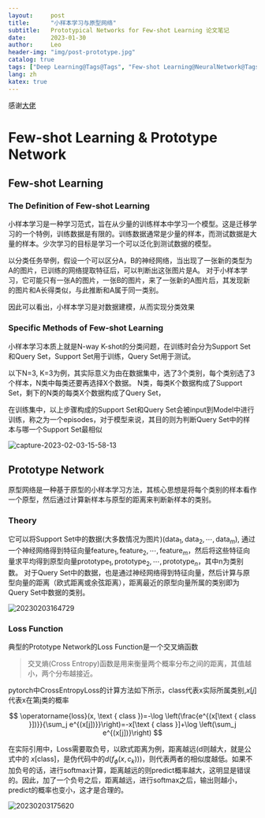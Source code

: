 ```yaml
---
layout:     post
title:      "小样本学习与原型网络"
subtitle:   Prototypical Networks for Few-shot Learning 论文笔记
date:       2023-01-30
author:     Leo
header-img: "img/post-prototype.jpg"
catalog: true
tags: ["Deep Learning@Tags@Tags", "Few-shot Learning@NeuralNetwork@Tags"]
lang: zh
katex: true
---
```

感谢[大佬](https://www.cnblogs.com/xiaohuiduan/p/16244173.html#%E7%AE%97%E6%B3%95%E6%B5%81%E7%A8%8B)

# Few-shot Learning & Prototype Network

## Few-shot Learning

### The Definition of Few-shot Learning

小样本学习是一种学习范式，旨在从少量的训练样本中学习一个模型。这是迁移学习的一个特例，训练数据是有限的。训练数据通常是少量的样本，而测试数据是大量的样本。少次学习的目标是学习一个可以泛化到测试数据的模型。

以分类任务举例，假设一个可以区分A，B的神经网络，当出现了一张新的类型为A的图片，已训练的网络提取特征后，可以判断出这张图片是A。
对于小样本学习，它可能只有一张A的图片，一张B的图片，来了一张新的A图片后，其发现新的图片和A长得类似，与此推断和A属于同一类别。

因此可以看出，小样本学习是对数据建模，从而实现分类效果

### Specific Methods of Few-shot Learning

小样本学习本质上就是N-way K-shot的分类问题，在训练时会分为Support Set和Query Set，Support Set用于训练，Query Set用于测试。

以下N=3, K=3为例，其实际意义为由在数据集中，选了3个类别，每个类别选了3个样本，N类中每类还要再选择X个数据。
N类，每类K个数据构成了Support Set，剩下的N类的每类X个数据构成了Query Set，

在训练集中，以上步骤构成的Support Set和Query Set会被input到Model中进行训练，称之为一个episodes，对于模型来说，其目的则为判断Query Set中的样本与哪一个Support Set最相似

![capture-2023-02-03-15-58-13](https://cdn.jsdelivr.net/gh/LogicLee0902/ImageBed@main/blogs/imgs/capture-2023-02-03-15-58-13.jpg)

## Prototype Network

原型网络是一种基于原型的小样本学习方法，其核心思想是将每个类别的样本看作一个原型，然后通过计算新样本与原型的距离来判断新样本的类别。

### Theory

它可以将Support Set中的数据(大多数情况为图片)$(\text{data}_1, \text{data}_2, \cdots, \text{data}_m)$, 通过一个神经网络得到特征向量$\text{feature}_1, \text{feature}_2, \cdots, \text{feature}_m$，然后将这些特征向量求平均得到原型向量$\text{prototype}_1, \text{prototype}_2, \cdots, \text{prototype}_n$，其中n为类别数。
对于Query Set中的数据，也是通过神经网络得到特征向量，然后计算与原型向量的距离（欧式距离或余弦距离），距离最近的原型向量所属的类别即为Query Set中数据的类别。

![20230203164729](https://cdn.jsdelivr.net/gh/LogicLee0902/ImageBed@main/blogs/imgs/20230203164729.png)

### Loss Function

典型的Prototype Network的Loss Function是一个交叉熵函数

> 交叉熵(Cross Entropy)函数是用来衡量两个概率分布之间的距离，其值越小，两个分布越接近。

pytorch中CrossEntropyLoss的计算方法如下所示，class代表x实际所属类别,$x[j]$代表x在第j类的概率

$$
\operatorname{loss}(x, \text { class })=-\log \left(\frac{e^{(x[\text { class }])}}{\sum_j e^{(x[j])}}\right)=-x[\text { class }]+\log \left(\sum_j e^{(x[j])}\right)
$$

在实际引用中，Loss需要取负号，以欧式距离为例，距离越远(d则越大，就是公式中的
$x[\text{class}]$，是伪代码中的$d(f_\phi(x, c_k))$)，则代表两者的相似度越低。如果不加负号的话，进行softmax计算，距离越远的则predict概率越大，这明显是错误的。因此，加了一个负号之后，距离越远，进行softmax之后，输出则越小，predict的概率也变小，这才是合理的。

![20230203175620](https://cdn.jsdelivr.net/gh/LogicLee0902/ImageBed@main/blogs/imgs/20230203175620.png)
